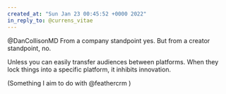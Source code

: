 ```yaml
---
created_at: "Sun Jan 23 00:45:52 +0000 2022"
in_reply_to: @currens_vitae
---
```


@DanCollisonMD From a company standpoint yes. But from a creator standpoint, no.

Unless you can easily transfer audiences between platforms. When they lock things into a specific platform, it inhibits innovation.

(Something I aim to do with @feathercrm )